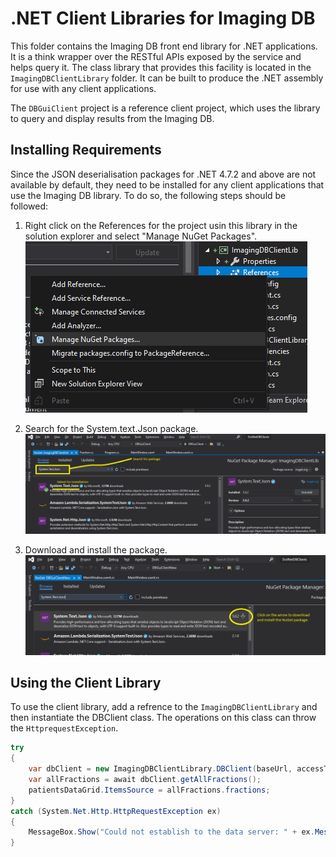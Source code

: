 # .NET Client Libraries for Imaging DB

This folder contains the Imaging DB front end library for .NET applications. It is a think wrapper over the RESTful APIs exposed by the service and helps query it. The class library that provides this facility is located in the `ImagingDBClientLibrary` folder. It can be built to produce the .NET assembly for use with any client applications.

The `DBGuiClient` project is a reference client project, which uses the library to query and display results from the Imaging DB.

## Installing Requirements
Since the JSON deserialisation packages for .NET 4.7.2 and above are not available by default, they need to be installed for any client applications that use the Imaging DB library. To do so, the following steps should be followed:

1. Right click on the References for the project usin this library in the solution explorer and select "Manage NuGet Packages". ![manage NuGet Packages](../../docs/images/Managing_NuGet_Packages_VisualStudio.png)

2. Search for the System.text.Json package. ![searching for packages](../../docs/images/Search_NuGet_package.png)

3. Download and install the package. ![Install package](../../docs/images/Download_and_Install_NuGet_package.png)

## Using the Client Library
To use the client library, add a refrence to the `ImagingDBClientLibrary` and then instantiate the DBClient class. The operations on this class can throw the `HttprequestException`.

```C#
try
{
    var dbClient = new ImagingDBClientLibrary.DBClient(baseUrl, accessToken);
    var allFractions = await dbClient.getAllFractions();
    patientsDataGrid.ItemsSource = allFractions.fractions;
}
catch (System.Net.Http.HttpRequestException ex)
{
    MessageBox.Show("Could not establish to the data server: " + ex.Message);
}

```
